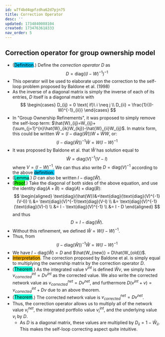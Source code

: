 ```yaml
---
id: w7f4bd4qpfzdha62d7pjn75
title: Correction Operator
desc: ''
updated: 1734840088104
created: 1734763618333
nav_order: 5
---
```

## Correction operator for group ownership model

- (<span style="background-color: #03cafc; color: black;">Definition</span>.) Define the *correction operator* $D$ as 
$$
D = \text{diag}((I-W)^{-1})^{-1}
$$
- This operator will be used to elaborate upon the correction to the self-loop problem proposed by Baldone et al. (1998)
- As the inverse of a diagonal matrix is simply the inverse of each of its entries, $D$ itself is a diagonal matrix with
$$
\begin{cases}
D_{ij} = 0 \text{ if}\ i \neq j \\
D_{ii} = \frac{1}{(I-W)^{-1}_{ii}}
\end{cases}
$$
- In "Group Ownership Refinements", it was proposed to simply remove the self-loop term: $\hat{W}_{ij}=W_{ij}+(\sum_{j=1}^{n}\hat{W}_{ik}W_{kj})-\hat{W}_{ii}W_{ij}$. In matrix form, this could be written $\hat{W}=(I-\text{diag}(\hat{W}))W+\hat{W}W$, or:
$$
(I-\text{diag}(\hat{W}))^{-1}\hat{W}=W(I-W)^{-1}
$$
- It was proposed by Baldone et al. that $\hat{W}$ has solution equal to 
$$
\hat{W} = \text{diag}(V)^{-1}(V-I)
$$
where $V = (I-W)^{-1}$. We can thus also write $D = \text{diag}(V)^{-1}$ according to the above <span style="background-color: #03cafc; color: black;">definition.</span>
- (<span style="background-color: #12ffd7; color: black;">Lemma</span>.) $D$ can also be written $I - \text{diag}(\hat{W})$.
- (<span style="background-color: #1eff12; color: black;">Proof</span>.) Take the diagonal of both sides of the above equation, and use the identity $\text{diag}(A+B)=\text{diag}(A)+\text{diag}(B)$:
$$
\begin{aligned}
\text{diag}(\hat{W})&=\text{diag}(\text{diag}(V)^{-1}(V-I)) \\
&= \text{diag}(V)^{-1}\text{diag}(V-I) \\
&= \text{diag}(V)^{-1}(\text{diag}(V)-I) \\
&= I - \text{diag}(V)^{-1} \\
&= I - D
\end{aligned}
$$
and thus 
$$
D = I - \text{diag}(\hat{W}).
$$
- Without this refinement, we defined $\hat{W}=W(I-W)^{-1}$. 
- Thus, from
$$
(I-\text{diag}(\hat{W}))^{-1}\hat{W}=W(I-W)^{-1}
$$
- We have $I - \text{diag}(\hat{W}) = D$ and $\hat{W_{new}} = D\hat{W_{old}}$. 
- <span style="background-color: #ffb812; color: black;">Interpretation</span>. The correction proposed by Baldone et al. is simply equal to multiplying the ownership matrix by the correction operator $D$. 
- (<span style="background-color: #12ffd7; color: black;">Theorem</span>.) As the integrated value $\nu^{int}$ is defined $\hat{W}v$, we simply have $\nu^{int}_{corrected} = D\nu^{int}$ as the corrected value. We also write the corrected network value as $v^{net}_{corrected}=Dv^{net}$, and furthermore $D(\nu^{int}+v)=\nu^{int}_{corrected}+Dv$ due to an above theorem.
- (<span style="background-color: #12ffd7; color: black;">Theorem</span>.) The corrected network value is $v^{net}_{corrected} = Dv^{net}$.
- Thus, the correction operator allows us to multiply all of the network value $v^{net}_i$, the integrated portfolio value $\nu^{int}_i$, and the underlying value $v_i$ by $D$.
    - As $D$ is a diagonal matrix, these values are multiplied by $D_{ii}=1-\hat{W}_{ii}$. This makes the self-loop correcting aspect quite intuitive.
    